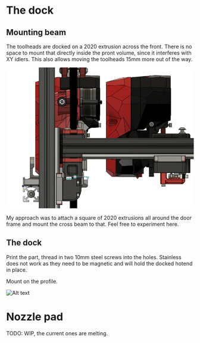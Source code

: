 
# The dock

## Mounting beam

The toolheads are docked on a 2020 extrusion across the front. There is no space to mount that directly inside the pront volume, since it interferes with XY idlers. This also allows moving the toolheads 15mm more out of the way.

![Alt text](dock-profile.png)

My approach was to attach a square of 2020 extrusions all around the door frame and mount the cross beam to that. Feel free to experiment here.


## The dock

Print the part, thread in two 10mm steel screws into the holes. Stainless does not work as they need to be magnetic and will hold the docked hotend in place.

Mount on the profile.

![Alt text](dock.png)

# Nozzle pad

TODO: WIP, the current ones are melting.